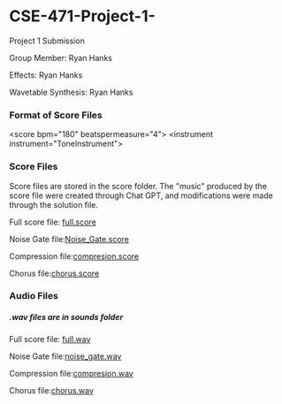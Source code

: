 # CSE-471-Project-1-
Project 1 Submission 

Group Member: Ryan Hanks

Effects: Ryan Hanks

Wavetable Synthesis: Ryan Hanks

### Format of Score Files
\<score bpm="180" beatspermeasure="4"> 
	\<instrument instrument="ToneInstrument">


### Score Files
Score files are stored in the score folder.
The "music" produced by the score file were created through Chat GPT, and modifications were made through the solution file.

Full score file: [full.score](https://github.com/rhanks24/CSE-471-Project-1-/blob/main/scores/full.score)

Noise Gate file:[Noise_Gate.score](https://github.com/rhanks24/CSE-471-Project-1-/blob/main/scores/Noise_Gate.score)

Compression file:[compresion.score](https://github.com/rhanks24/CSE-471-Project-1-/blob/main/scores/compresion.score)

Chorus file:[chorus.score](https://github.com/rhanks24/CSE-471-Project-1-/blob/main/scores/chorus.score)

### Audio Files
##### .wav files are in sounds folder

Full score file: [full.wav]()

Noise Gate file:[noise_gate.wav](https://github.com/rhanks24/CSE-471-Project-1-/blob/main/sound/noise_gate.wav)

Compression file:[compresion.wav](https://github.com/rhanks24/CSE-471-Project-1-/blob/main/sound/compression.wav)

Chorus file:[chorus.wav](https://github.com/rhanks24/CSE-471-Project-1-/blob/main/sound/chorus.wav)
